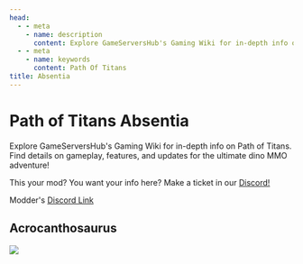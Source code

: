```yaml
---
head:
  - - meta
    - name: description
      content: Explore GameServersHub's Gaming Wiki for in-depth info on Path of Titans. Find details on gameplay, features, and updates for the ultimate dino MMO adventure! 
  - - meta
    - name: keywords
      content: Path Of Titans
title: Absentia
---
```


# Path of Titans Absentia


Explore GameServersHub's Gaming Wiki for in-depth info on Path of Titans. Find details on gameplay, features, and updates for the ultimate dino MMO adventure! 

This your mod? You want your info here? Make a ticket in our [Discord!](https://discord.gg/gsh) 

Modder's [Discord Link](#)

## Acrocanthosaurus
<a href='./Path-of-Titans-AbsentiaAcro' target='_blank'> <img src='https://web-cdn.alderongames.com/files/1080/conversions/Absentiaicon4-icon.jpg' /> </a>

